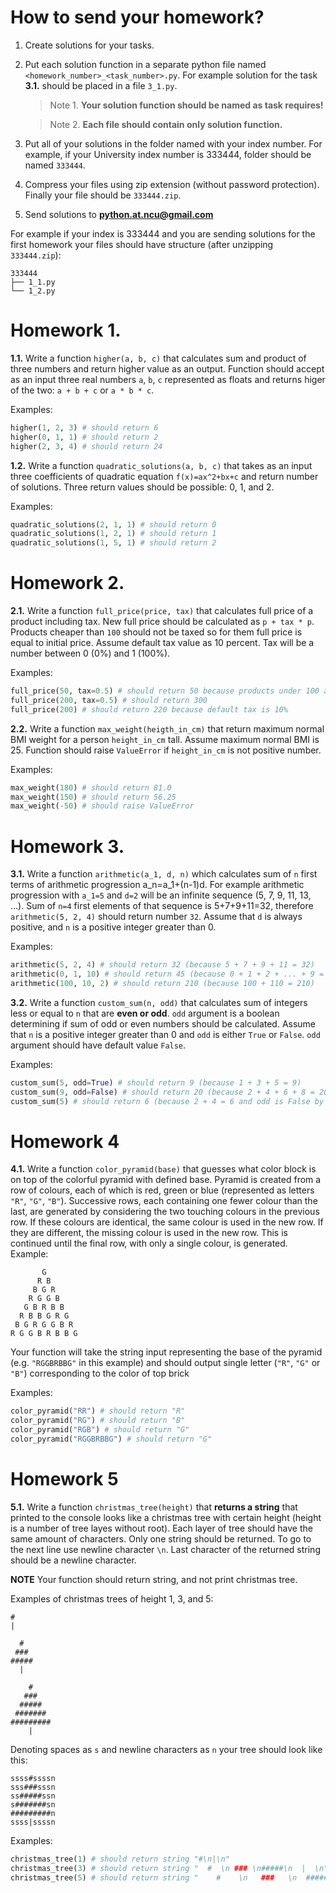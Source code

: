 # How to send your homework?

1. Create solutions for your tasks.
2. Put each solution function in a separate python file named `<homework_number>_<task_number>.py`. For example solution for the task **3.1.** should be placed in a file `3_1.py`.

   > Note 1. **Your solution function should be named as task requires!**

   > Note 2. **Each file should contain only solution function.**

3. Put all of your solutions in the folder named with your index number. For example, if your University index number is 333444, folder should be named `333444`.
4. Compress your files using zip extension (without password protection). Finally your file should be `333444.zip`.
5. Send solutions to **python.at.ncu@gmail.com**

For example if your index is 333444 and you are sending solutions for the first homework your files should have structure (after unzipping `333444.zip`):

```
333444
├── 1_1.py
└── 1_2.py
```

# Homework 1.

**1.1.** Write a function `higher(a, b, c)` that calculates sum and product of three numbers and return higher value as an output. Function should accept as an input three real numbers `a`, `b`, `c` represented as floats and returns higer of the two: `a + b + c` or `a * b * c`.

Examples:

```python
higher(1, 2, 3) # should return 6
higher(0, 1, 1) # should return 2
higher(2, 3, 4) # should return 24
```

**1.2.** Write a function `quadratic_solutions(a, b, c)` that takes as an input three coefficients of quadratic equation `f(x)=ax^2+bx+c` and return number of solutions. Three return values should be possible: 0, 1, and 2.

Examples:

```python
quadratic_solutions(2, 1, 1) # should return 0
quadratic_solutions(1, 2, 1) # should return 1
quadratic_solutions(1, 5, 1) # should return 2
```

# Homework 2.

**2.1.** Write a function `full_price(price, tax)` that calculates full price of a product including tax. New full price should be calculated as `p + tax * p`. Products cheaper than `100` should not be taxed so for them full price is equal to initial price. Assume default tax value as 10 percent. Tax will be a number between 0 (0%) and 1 (100%).

Examples:

```python
full_price(50, tax=0.5) # should return 50 because products under 100 are not taxed
full_price(200, tax=0.5) # should return 300
full_price(200) # should return 220 because default tax is 10%
```

**2.2.** Write a function `max_weight(heigth_in_cm)` that return maximum normal BMI weight for a person `height_in_cm` tall. Assume maximum normal BMI is 25. Function should raise `ValueError` if `height_in_cm` is not positive number.

Examples:

```python
max_weight(180) # should return 81.0
max_weight(150) # should return 56.25
max_weight(-50) # should raise ValueError
```

# Homework 3.

**3.1.** Write a function `arithmetic(a_1, d, n)` which calculates sum of `n` first terms of arithmetic progression a_n=a_1+(n-1)d. For example arithmetic progression with `a_1=5` and `d=2` will be an infinite sequence (5, 7, 9, 11, 13, ...). Sum of `n=4` first elements of that sequence is 5+7+9+11=32, therefore `arithmetic(5, 2, 4)` should return number `32`. Assume that `d` is always positive, and `n` is a positive integer greater than 0.

Examples:

```python
arithmetic(5, 2, 4) # should return 32 (because 5 + 7 + 9 + 11 = 32)
arithmetic(0, 1, 10) # should return 45 (because 0 + 1 + 2 + ... + 9 = 45)
arithmetic(100, 10, 2) # should return 210 (because 100 + 110 = 210)
```

**3.2.** Write a function `custom_sum(n, odd)` that calculates sum of integers less or equal to `n` that are **even or odd**. `odd` argument is a boolean determining if sum of odd or even numbers should be calculated. Assume that `n` is a positive integer greater than 0 and `odd` is either `True` or `False`. `odd` argument should have default value `False`.

Examples:

```python
custom_sum(5, odd=True) # should return 9 (because 1 + 3 + 5 = 9)
custom_sum(9, odd=False) # should return 20 (because 2 + 4 + 6 + 8 = 20)
custom_sum(5) # should return 6 (because 2 + 4 = 6 and odd is False by default)
```

# Homework 4

**4.1.** Write a function `color_pyramid(base)` that guesses what color block is on top of the colorful pyramid with defined base. Pyramid is created from a row of colours, each of which is red, green or blue (represented as letters `"R"`, `"G"`, `"B"`). Successive rows, each containing one fewer colour than the last, are generated by considering the two touching colours in the previous row. If these colours are identical, the same colour is used in the new row. If they are different, the missing colour is used in the new row. This is continued until the final row, with only a single colour, is generated. Example:

```
       G
      R B
     B G R
    R G G B
   G B R B B
  R B B G R G
 B G R G G B R
R G G B R B B G
```

Your function will take the string input representing the base of the pyramid (e.g. `"RGGBRBBG"` in this example) and should output single letter (`"R"`, `"G"` or `"B"`) corresponding to the color of top brick

Examples:

```python
color_pyramid("RR") # should return "R"
color_pyramid("RG") # should return "B"
color_pyramid("RGB") # should return "G"
color_pyramid("RGGBRBBG") # should return "G"
```

# Homework 5

**5.1.** Write a function `christmas_tree(height)` that **returns a string** that printed to the console looks like a christmas tree with certain height (height is a number of tree layes without root). Each layer of tree should have the same amount of characters. Only one string should be returned. To go to the next line use newline character `\n`. Last character of the returned string should be a newline character.

**NOTE** Your function should return string, and not print christmas tree.

Examples of christmas trees of height 1, 3, and 5:
```
#
| 
```
```
  #  
 ### 
#####
  |  
```
```
    #    
   ###   
  #####  
 ####### 
#########
    |    
```

Denoting spaces as `s` and newline characters as `n` your tree should look like this:
```
ssss#ssssn    
sss###sssn  
ss#####ssn
s#######sn
#########n
ssss|ssssn   
```

Examples:
```python
christmas_tree(1) # should return string "#\n|\n"
christmas_tree(3) # should return string "  #  \n ### \n#####\n  |  \n"
christmas_tree(5) # should return string "    #    \n   ###   \n  #####  \n ####### \n#########\n    |    \n"
```
